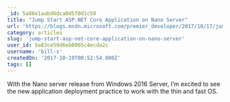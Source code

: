 ```yaml
---
_id: 5a88e1aabd6dca0d5f0d1c50
title: "Jump Start ASP.NET Core Application on Nano Server"
url: 'https://blogs.msdn.microsoft.com/premier_developer/2017/10/17/jump-start-asp-net-core-application-on-nano-server/'
category: articles
slug: 'jump-start-asp-net-core-application-on-nano-server'
user_id: 5a83ce59d6eb0005c4ecda2c
username: 'bill-s'
createdOn: '2017-10-19T00:52:54.000Z'
tags: []
---
```


With the Nano server release from Windows 2016 Server, I’m excited to see the new application deployment practice to work with the thin and fast OS.
